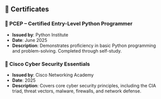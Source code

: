 ## 📜 Certificates

### 🐍 PCEP – Certified Entry-Level Python Programmer  
- **Issued by**: Python Institute  
- **Date**: June 2025  
- **Description**: Demonstrates proficiency in basic Python programming and problem-solving. Completed through self-study.

### 🔐 Cisco Cyber Security Essentials  
- **Issued by**: Cisco Networking Academy  
- **Date**: 2025  
- **Description**: Covers core cyber security principles, including the CIA triad, threat vectors, malware, firewalls, and network defense.
